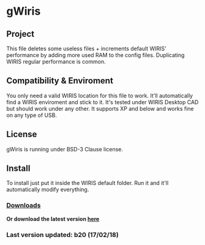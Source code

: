 # gWiris

## Project
This file deletes some useless files + increments default WIRIS' performance by adding more used RAM to the config files. Duplicating WIRIS regular performance is common.

## Compatibility & Enviroment
You only need a valid WIRIS location for this file to work. It'll automatically find a WIRIS enviroment and stick to it. It's tested under WIRIS Desktop CAD but should work under any other. It supports XP and below and works fine on any type of USB.

## License
gWiris is running under BSD-3 Clause license.

## Install
To install just put it inside the WIRIS default folder. Run it and it'll automatically modify everything.

### [Downloads](https://github.com/GijonDev/gWiris/releases/)
**Or download the latest version [here](https://github.com/GijonDev/gWiris/releases/download/b20/gWiris.cmd)**
### Last version updated: b20 (17/02/18)

